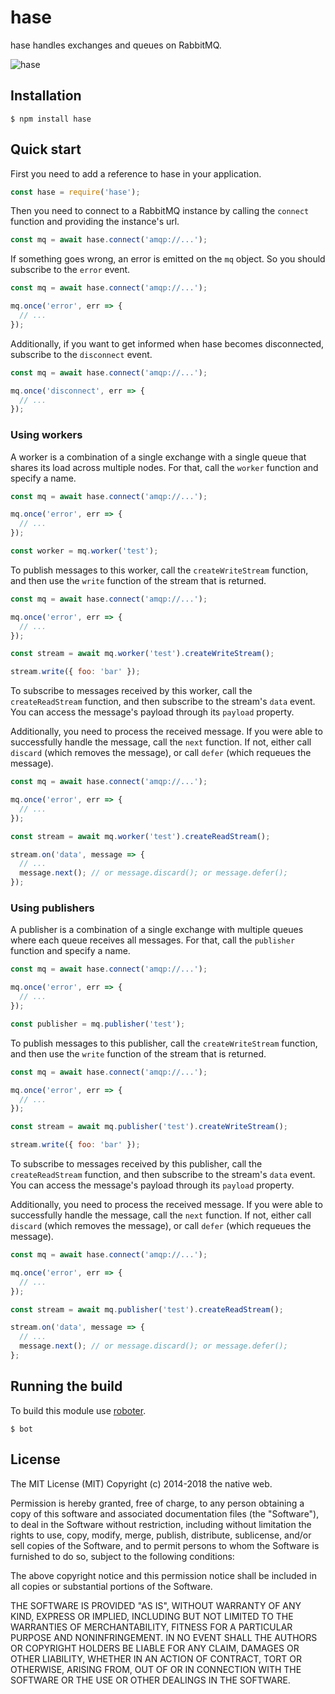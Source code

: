 # hase

hase handles exchanges and queues on RabbitMQ.

![hase](https://github.com/thenativeweb/hase/raw/master/images/logo.jpg "hase")

## Installation

```shell
$ npm install hase
```

## Quick start

First you need to add a reference to hase in your application.

```javascript
const hase = require('hase');
```

Then you need to connect to a RabbitMQ instance by calling the `connect` function and providing the instance's url.

```javascript
const mq = await hase.connect('amqp://...');
```

If something goes wrong, an error is emitted on the `mq` object. So you should subscribe to the `error` event.

```javascript
const mq = await hase.connect('amqp://...');

mq.once('error', err => {
  // ...
});
```

Additionally, if you want to get informed when hase becomes disconnected, subscribe to the `disconnect` event.

```javascript
const mq = await hase.connect('amqp://...');

mq.once('disconnect', err => {
  // ...
});
```

### Using workers

A worker is a combination of a single exchange with a single queue that shares its load across multiple nodes. For that, call the `worker` function and specify a name.

```javascript
const mq = await hase.connect('amqp://...');

mq.once('error', err => {
  // ...
});

const worker = mq.worker('test');
```

To publish messages to this worker, call the `createWriteStream` function, and then use the `write` function of the stream that is returned.

```javascript
const mq = await hase.connect('amqp://...');

mq.once('error', err => {
  // ...
});

const stream = await mq.worker('test').createWriteStream();

stream.write({ foo: 'bar' });
```

To subscribe to messages received by this worker, call the `createReadStream` function, and then subscribe to the stream's `data` event. You can access the message's payload through its `payload` property.

Additionally, you need to process the received message. If you were able to successfully handle the message, call the `next` function. If not, either call `discard` (which removes the message), or call `defer` (which requeues the message).

```javascript
const mq = await hase.connect('amqp://...');

mq.once('error', err => {
  // ...
});

const stream = await mq.worker('test').createReadStream();

stream.on('data', message => {
  // ...
  message.next(); // or message.discard(); or message.defer();
});
```

### Using publishers

A publisher is a combination of a single exchange with multiple queues where each queue receives all messages. For that, call the `publisher` function and specify a name.

```javascript
const mq = await hase.connect('amqp://...');

mq.once('error', err => {
  // ...
});

const publisher = mq.publisher('test');
```

To publish messages to this publisher, call the `createWriteStream` function, and then use the `write` function of the stream that is returned.

```javascript
const mq = await hase.connect('amqp://...');

mq.once('error', err => {
  // ...
});

const stream = await mq.publisher('test').createWriteStream();

stream.write({ foo: 'bar' });
```

To subscribe to messages received by this publisher, call the `createReadStream` function, and then subscribe to the stream's `data` event. You can access the message's payload through its `payload` property.

Additionally, you need to process the received message. If you were able to successfully handle the message, call the `next` function. If not, either call `discard` (which removes the message), or call `defer` (which requeues the message).

```javascript
const mq = await hase.connect('amqp://...');

mq.once('error', err => {
  // ...
});

const stream = await mq.publisher('test').createReadStream();

stream.on('data', message => {
  // ...
  message.next(); // or message.discard(); or message.defer();
};
```

## Running the build

To build this module use [roboter](https://www.npmjs.com/package/roboter).

```shell
$ bot
```

## License

The MIT License (MIT)
Copyright (c) 2014-2018 the native web.

Permission is hereby granted, free of charge, to any person obtaining a copy of this software and associated documentation files (the "Software"), to deal in the Software without restriction, including without limitation the rights to use, copy, modify, merge, publish, distribute, sublicense, and/or sell copies of the Software, and to permit persons to whom the Software is furnished to do so, subject to the following conditions:

The above copyright notice and this permission notice shall be included in all copies or substantial portions of the Software.

THE SOFTWARE IS PROVIDED "AS IS", WITHOUT WARRANTY OF ANY KIND, EXPRESS OR IMPLIED, INCLUDING BUT NOT LIMITED TO THE WARRANTIES OF MERCHANTABILITY, FITNESS FOR A PARTICULAR PURPOSE AND NONINFRINGEMENT. IN NO EVENT SHALL THE AUTHORS OR COPYRIGHT HOLDERS BE LIABLE FOR ANY CLAIM, DAMAGES OR OTHER LIABILITY, WHETHER IN AN ACTION OF CONTRACT, TORT OR OTHERWISE, ARISING FROM, OUT OF OR IN CONNECTION WITH THE SOFTWARE OR THE USE OR OTHER DEALINGS IN THE SOFTWARE.
